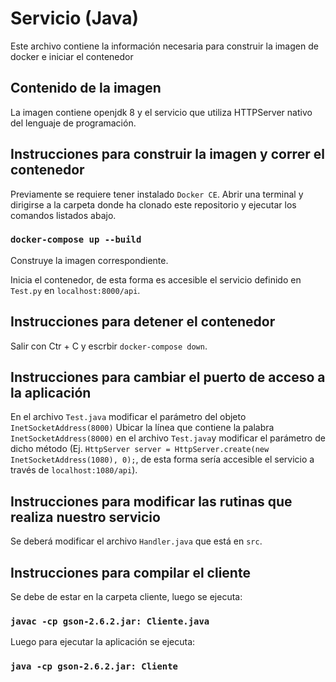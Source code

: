 # Servicio (Java)

Este archivo contiene la información necesaria para construir la imagen de docker e iniciar el contenedor

## Contenido de la imagen

La imagen contiene openjdk 8 y el servicio que utiliza HTTPServer nativo del lenguaje de programación.

## Instrucciones para construir la imagen y correr el contenedor

Previamente se requiere tener instalado `Docker CE`.
Abrir una terminal y dirigirse a la carpeta donde ha clonado este repositorio y ejecutar los comandos listados abajo.

### `docker-compose up --build`

Construye la imagen correspondiente.

Inicia el contenedor, de esta forma es accesible el servicio definido en `Test.py` en `localhost:8000/api`.

## Instrucciones para detener el contenedor

Salir con Ctr + C y escrbir `docker-compose down`.

## Instrucciones para cambiar el puerto de acceso a la aplicación

En el archivo `Test.java` modificar el parámetro del objeto `InetSocketAddress(8000)`
Ubicar la línea que contiene la palabra `InetSocketAddress(8000)` en el archivo `Test.java`y modificar el parámetro de dicho método (Ej. `HttpServer server = HttpServer.create(new InetSocketAddress(1080), 0);`, de esta forma sería accesible el servicio a través de `localhost:1080/api`).

## Instrucciones para modificar las rutinas que realiza nuestro servicio

Se deberá modificar el archivo `Handler.java` que está en `src`.

## Instrucciones para compilar el cliente

Se debe de estar en la carpeta cliente, luego se ejecuta:

### `javac -cp gson-2.6.2.jar: Cliente.java`

Luego para ejecutar la aplicación se ejecuta:

### `java -cp gson-2.6.2.jar: Cliente`
